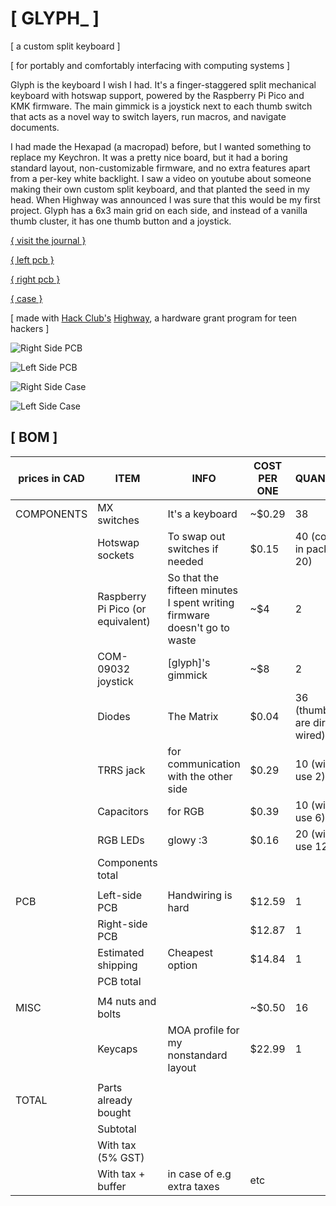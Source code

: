 # [ GLYPH_ ]
[ a custom split keyboard ]

[ for portably and comfortably interfacing with computing systems ]

Glyph is the keyboard I wish I had. It's a finger-staggered split mechanical keyboard with hotswap support, powered by the Raspberry Pi Pico and KMK firmware. The main gimmick is a joystick next to each thumb switch that acts as a novel way to switch layers, run macros, and navigate documents.

I had made the Hexapad (a macropad) before, but I wanted something to replace my Keychron. It was a pretty nice board, but it had a boring standard layout, non-customizable firmware, and no extra features apart from a per-key white backlight. I saw a video on youtube about someone making their own custom split keyboard, and that planted the seed in my head. When Highway was announced I was sure that this would be my first project. Glyph has a 6x3 main grid on each side, and instead of a vanilla thumb cluster, it has one thumb button and a joystick.

[{ visit the journal }](JOURNAL.md)

[{ left pcb }](https://kicanvas.org/?github=https://github.com/Hex-4/glyph/tree/main/PCB/left)

[{ right pcb }](https://kicanvas.org/?github=https://github.com/Hex-4/glyph/tree/main/PCB/right)

[{ case }](https://cad.onshape.com/documents/a309a43e7ab9d98fd3e56af4/w/ec765f4ff1bc21db4a251eb8/e/62d9ee1d9fa6e5db3ba2bbb2?renderMode=0&uiState=685db91bc2e0c400d63d1642)

[ made with [Hack Club's](https://hack.club) [Highway](https://highway.hackclub.com/?ref=recNHETbc0csFrnMW), a hardware grant program for teen hackers ]

![Right Side PCB](https://github.com/user-attachments/assets/392e3c7f-0a96-42b0-aee1-6e3a2e86b603)


![Left Side PCB](https://github.com/user-attachments/assets/f55ab95c-e5f7-46ac-9f1a-36541b27a230)


![Right Side Case](https://github.com/user-attachments/assets/1bc45ad9-49ce-4f24-9420-0ca8a3af6835)

![Left Side Case](https://github.com/user-attachments/assets/2385b14f-4012-491f-b49b-93beddf2a483)

## [ BOM ]

| prices in CAD | ITEM                                | INFO                                                                     | COST PER ONE | QUANTITY                         | TOTAL COST | SOURCE                                                                                                                  |   |   |   |
|---------------|-------------------------------------|--------------------------------------------------------------------------|--------------|----------------------------------|------------|-------------------------------------------------------------------------------------------------------------------------|---|---|---|
| COMPONENTS    | MX switches                         | It's a keyboard                                                          | ~$0\.29      | 38                               | ~$12       | Already own                                                                                                             |   |   |   |
|               | Hotswap sockets                     | To swap out switches if needed                                           | $0\.15       | 40 \(comes in packs of 20\)      | $10\.68    | https://www\.aliexpress\.com/item/1005008954571807\.html?mp=1                                                           |   |   |   |
|               | Raspberry Pi Pico \(or equivalent\) | So that the fifteen minutes I spent writing firmware doesn't go to waste | ~$4          | 2                                | ~$8        | Already own                                                                                                             |   |   |   |
|               | COM\-09032 joystick                 | \[glyph\]'s gimmick                                                      | ~$8          | 2                                | ~$16       | Already own                                                                                                             |   |   |   |
|               | Diodes                              | The Matrix                                                               | $0\.04       | 36 \(thumbs are directly wired\) | $3\.91     | https://www\.aliexpress\.com/item/1005007131309837\.html?mp=1                                                           |   |   |   |
|               | TRRS jack                           | for communication with the other side                                    | $0\.29       | 10 \(will use 2\)                | $2\.89     | https://www\.aliexpress\.com/item/33029465106\.html?mp=1                                                                |   |   |   |
|               | Capacitors                          | for RGB                                                                  | $0\.39       | 10 \(will use 6\)                | $3\.93     | https://www.aliexpress.com/item/1005009302222368.html?mp=1 |   |   |   |
|               | RGB LEDs                            | glowy :3                                                                 | $0\.16       | 20 \(will use 12\)               | $3\.15     | https://www\.aliexpress\.com/item/1005005193716172\.html                                                                |   |   |   |
|               | Components total                    |                                                                          |              |                                  | $23\.96    | AliExpress                                                                                                              |   |   |   |
|               |                                     |                                                                          |              |                                  |            |                                                                                                                         |   |   |   |
| PCB           | Left\-side PCB                      | Handwiring is hard                                                       | $12\.59      | 1                                | $12\.59    | JLCPCB                                                                                                                  |   |   |   |
|               | Right\-side PCB                     |                                                                          | $12\.87      | 1                                | $12\.87    | JLCPCB                                                                                                                  |   |   |   |
|               | Estimated shipping                  | Cheapest option                                                          | $14\.84      | 1                                | $14\.84    | JLCPCB                                                                                                                  |   |   |   |
|               | PCB total                           |                                                                          |              |                                  | $40\.30    |                                                                                                                         |   |   |   |
|               |                                     |                                                                          |              |                                  |            |                                                                                                                         |   |   |   |
| MISC          | M4 nuts and bolts                   |                                                                          | ~$0\.50      | 16                               | ~$8        | Already own                                                                                                             |   |   |   |
|               | Keycaps                             | MOA profile for my nonstandard layout                                    | $22\.99      | 1                                | $22\.99    | https://www\.aliexpress\.com/item/1005009118477177\.html                                                                |   |   |   |
|               |                                     |                                                                          |              |                                  |            |                                                                                                                         |   |   |   |
| TOTAL         | Parts already bought                |                                                                          |              |                                  | ~$44       |                                                                                                                         |   |   |   |
|               | Subtotal                            |                                                                          |              |                                  | $87\.25    |                                                                                                                         |   |   |   |
|               | With tax \(5% GST\)                 |                                                                          |              |                                  | $91\.61    |                                                                                                                         |   |   |   |
|               | With tax \+ buffer                  | in case of e\.g extra taxes                                              | etc          |                                  | $100       |                                                                                                                         |   |   |   |
